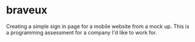 # braveux
Creating a simple sign in page for a mobile website from a mock up. This is a programming assessment for a company I'd like to work for. 
